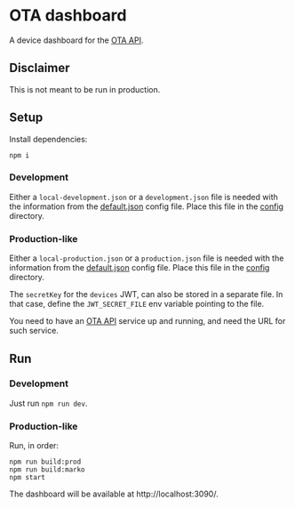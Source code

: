 # OTA dashboard

A device dashboard for the [OTA API](https://github.com/foundriesio/ota-api).

## Disclaimer

This is not meant to be run in production.

## Setup

Install dependencies:

    npm i

### Development

Either a `local-development.json` or a `development.json` file is needed with the
information from the [default.json](config/default.json) config file. Place this
file in the [config](config/) directory.

### Production-like

Either a `local-production.json` or a `production.json` file is needed with the
information from the [default.json](config/default.json) config file. Place this
file in the [config](config/) directory.


The `secretKey` for the `devices` JWT, can also be stored in a separate file.
In that case, define the `JWT_SECRET_FILE` env variable pointing to the file.

You need to have an [OTA API](https://github.com/foundriesio/ota-api) service up
and running, and need the URL for such service.

## Run

### Development

Just run `npm run dev`.

### Production-like

Run, in order:

    npm run build:prod
    npm run build:marko
    npm start

The dashboard will be available at http://localhost:3090/.
